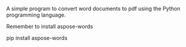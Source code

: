 A simple program to convert word documents to pdf using the Python programming language.

Remember to install aspose-words

pip install aspose-words
